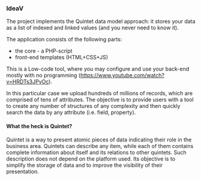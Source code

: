 ### IdeaV

The project implements the Quintet data model approach: it stores your data as a list of indexed and linked values (and you never need to know it).

The application consists of the following parts:
 - the core - a PHP-script
 - front-end templates (HTML+CSS+JS)

This is a Low-code tool, where you may configure and use your back-end mostly with no programming (https://www.youtube.com/watch?v=HRDTs3JPvOc).

In this particular case we upload hundreds of millions of records, which are comprised of tens of attributes.
The objective is to provide users with a tool to create any number of structures of any complexity and then quickly search the data by any attribute (i.e. field, property).

#### What the heck is Quintet?
Quintet is a way to present atomic pieces of data indicating their role in the business area. Quintets can describe any item, while each of them contains complete information about itself and its relations to other quintets. Such description does not depend on the platform used. Its objective is to simplify the storage of data and to improve the visibility of their presentation.

<!--
**ideav/Ideav** is a ✨ _special_ ✨ repository because its `README.md` (this file) appears on your GitHub profile.

Here are some ideas to get you started:

- 🔭 I’m currently working on ...
- 🌱 I’m currently learning ...
- 👯 I’m looking to collaborate on ...
- 🤔 I’m looking for help with ...
- 💬 Ask me about ...
- 📫 How to reach me: ...
- 😄 Pronouns: ...
- ⚡ Fun fact: ...
-->
